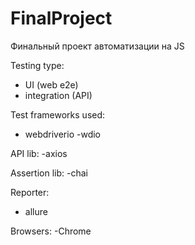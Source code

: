 # FinalProject
Финальный проект автоматизации на JS

Testing type:

- UI (web e2e)
- integration (API)

Test frameworks used:
- webdriverio
-wdio

API lib:
-axios

Assertion lib:
-chai

Reporter:
- allure

Browsers:
-Chrome